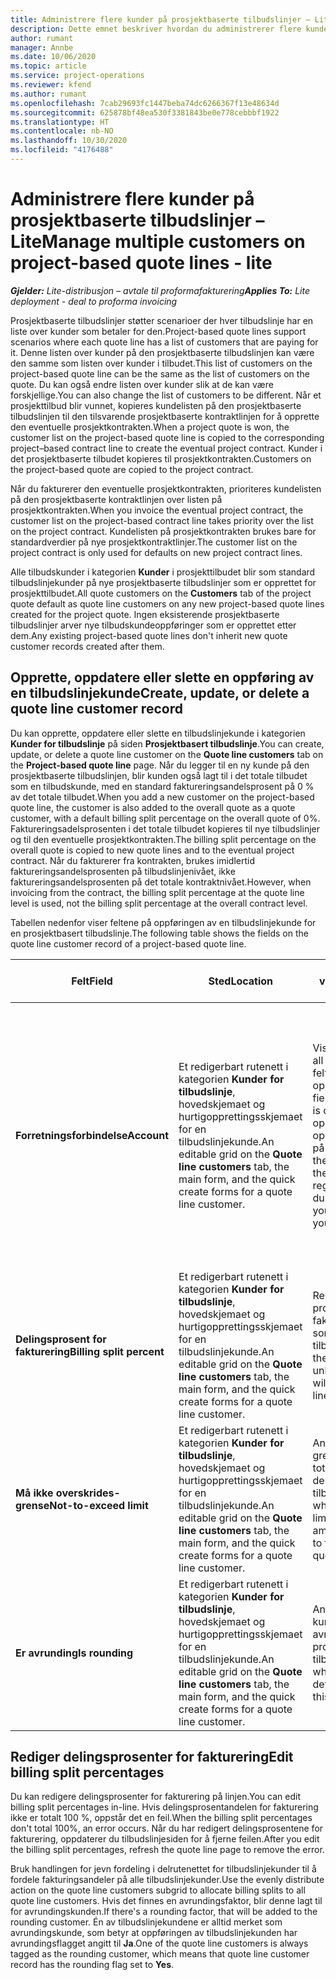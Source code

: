 ```yaml
---
title: Administrere flere kunder på prosjektbaserte tilbudslinjer – Lite
description: Dette emnet beskriver hvordan du administrerer flere kunder på prosjektbaserte tilbudslinjer.
author: rumant
manager: Annbe
ms.date: 10/06/2020
ms.topic: article
ms.service: project-operations
ms.reviewer: kfend
ms.author: rumant
ms.openlocfilehash: 7cab29693fc1447beba74dc6266367f13e48634d
ms.sourcegitcommit: 625878bf48ea530f3381843be0e778cebbbf1922
ms.translationtype: HT
ms.contentlocale: nb-NO
ms.lasthandoff: 10/30/2020
ms.locfileid: "4176488"
---
```

# <a name="manage-multiple-customers-on-project-based-quote-lines---lite"></a><span data-ttu-id="d682e-103">Administrere flere kunder på prosjektbaserte tilbudslinjer – Lite</span><span class="sxs-lookup"><span data-stu-id="d682e-103">Manage multiple customers on project-based quote lines - lite</span></span>

<span data-ttu-id="d682e-104">_**Gjelder:** Lite-distribusjon – avtale til proformafakturering_</span><span class="sxs-lookup"><span data-stu-id="d682e-104">_**Applies To:** Lite deployment - deal to proforma invoicing_</span></span>

<span data-ttu-id="d682e-105">Prosjektbaserte tilbudslinjer støtter scenarioer der hver tilbudslinje har en liste over kunder som betaler for den.</span><span class="sxs-lookup"><span data-stu-id="d682e-105">Project-based quote lines support scenarios where each quote line has a list of customers that are paying for it.</span></span> <span data-ttu-id="d682e-106">Denne listen over kunder på den prosjektbaserte tilbudslinjen kan være den samme som listen over kunder i tilbudet.</span><span class="sxs-lookup"><span data-stu-id="d682e-106">This list of customers on the project-based quote line can be the same as the list of customers on the quote.</span></span> <span data-ttu-id="d682e-107">Du kan også endre listen over kunder slik at de kan være forskjellige.</span><span class="sxs-lookup"><span data-stu-id="d682e-107">You can also change the list of customers to be different.</span></span> <span data-ttu-id="d682e-108">Når et prosjekttilbud blir vunnet, kopieres kundelisten på den prosjektbaserte tilbudslinjen til den tilsvarende prosjektbaserte kontraktlinjen for å opprette den eventuelle prosjektkontrakten.</span><span class="sxs-lookup"><span data-stu-id="d682e-108">When a project quote is won, the customer list on the project-based quote line is copied to the corresponding project–based contract line to create the eventual project contract.</span></span> <span data-ttu-id="d682e-109">Kunder i det prosjektbaserte tilbudet kopieres til prosjektkontrakten.</span><span class="sxs-lookup"><span data-stu-id="d682e-109">Customers on the project-based quote are copied to the project contract.</span></span>

<span data-ttu-id="d682e-110">Når du fakturerer den eventuelle prosjektkontrakten, prioriteres kundelisten på den prosjektbaserte kontraktlinjen over listen på prosjektkontrakten.</span><span class="sxs-lookup"><span data-stu-id="d682e-110">When you invoice the eventual project contract, the customer list on the project-based contract line takes priority over the list on the project contract.</span></span> <span data-ttu-id="d682e-111">Kundelisten på prosjektkontrakten brukes bare for standardverdier på nye prosjektkontraktlinjer.</span><span class="sxs-lookup"><span data-stu-id="d682e-111">The customer list on the project contract is only used for defaults on new project contract lines.</span></span>

<span data-ttu-id="d682e-112">Alle tilbudskunder i kategorien **Kunder** i prosjekttilbudet blir som standard tilbudslinjekunder på nye prosjektbaserte tilbudslinjer som er opprettet for prosjekttilbudet.</span><span class="sxs-lookup"><span data-stu-id="d682e-112">All quote customers on the **Customers** tab of the project quote default as quote line customers on any new project-based quote lines created for the project quote.</span></span> <span data-ttu-id="d682e-113">Ingen eksisterende prosjektbaserte tilbudslinjer arver nye tilbudskundeoppføringer som er opprettet etter dem.</span><span class="sxs-lookup"><span data-stu-id="d682e-113">Any existing project-based quote lines don't inherit new quote customer records created after them.</span></span>

## <a name="create-update-or-delete-a-quote-line-customer-record"></a><span data-ttu-id="d682e-114">Opprette, oppdatere eller slette en oppføring av en tilbudslinjekunde</span><span class="sxs-lookup"><span data-stu-id="d682e-114">Create, update, or delete a quote line customer record</span></span>

<span data-ttu-id="d682e-115">Du kan opprette, oppdatere eller slette en tilbudslinjekunde i kategorien **Kunder for tilbudslinje** på siden **Prosjektbasert tilbudslinje**.</span><span class="sxs-lookup"><span data-stu-id="d682e-115">You can create, update, or delete a quote line customer on the **Quote line customers** tab on the **Project-based quote line** page.</span></span> <span data-ttu-id="d682e-116">Når du legger til en ny kunde på den prosjektbaserte tilbudslinjen, blir kunden også lagt til i det totale tilbudet som en tilbudskunde, med en standard faktureringsandelsprosent på 0 % av det totale tilbudet.</span><span class="sxs-lookup"><span data-stu-id="d682e-116">When you add a new customer on the project-based quote line, the customer is also added to the overall quote as a quote customer, with a default billing split percentage on the overall quote of 0%.</span></span> <span data-ttu-id="d682e-117">Faktureringsadelsprosenten i det totale tilbudet kopieres til nye tilbudslinjer og til den eventuelle prosjektkontrakten.</span><span class="sxs-lookup"><span data-stu-id="d682e-117">The billing split percentage on the overall quote is copied to new quote lines and to the eventual project contract.</span></span> <span data-ttu-id="d682e-118">Når du fakturerer fra kontrakten, brukes imidlertid faktureringsandelsprosenten på tilbudslinjenivået, ikke faktureringsandelsprosenten på det totale kontraktnivået.</span><span class="sxs-lookup"><span data-stu-id="d682e-118">However, when invoicing from the contract, the billing split percentage at the quote line level is used, not the billing split percentage at the overall contract level.</span></span> 

<span data-ttu-id="d682e-119">Tabellen nedenfor viser feltene på oppføringen av en tilbudslinjekunde for en prosjektbasert tilbudslinje.</span><span class="sxs-lookup"><span data-stu-id="d682e-119">The following table shows the fields on the quote line customer record of a project-based quote line.</span></span>

| <span data-ttu-id="d682e-120">Felt</span><span class="sxs-lookup"><span data-stu-id="d682e-120">Field</span></span> | <span data-ttu-id="d682e-121">Sted</span><span class="sxs-lookup"><span data-stu-id="d682e-121">Location</span></span> | <span data-ttu-id="d682e-122">Beskrivelse og veiledning</span><span class="sxs-lookup"><span data-stu-id="d682e-122">Description and guidance</span></span> | <span data-ttu-id="d682e-123">Nedstrøms påvirkning</span><span class="sxs-lookup"><span data-stu-id="d682e-123">Downstream impact</span></span> |
| --- | --- | --- | --- |
| <span data-ttu-id="d682e-124">**Forretningsforbindelse**</span><span class="sxs-lookup"><span data-stu-id="d682e-124">**Account**</span></span> | <span data-ttu-id="d682e-125">Et redigerbart rutenett i kategorien **Kunder for tilbudslinje**, hovedskjemaet og hurtigopprettingsskjemaet for en tilbudslinjekunde.</span><span class="sxs-lookup"><span data-stu-id="d682e-125">An editable grid on the **Quote line customers** tab, the main form, and the quick create forms for a quote line customer.</span></span> | <span data-ttu-id="d682e-126">Viser alle aktive kontoer.</span><span class="sxs-lookup"><span data-stu-id="d682e-126">Lists all active accounts.</span></span> <span data-ttu-id="d682e-127">Dette feltet er låst etter at oppføringen er opprettet.</span><span class="sxs-lookup"><span data-stu-id="d682e-127">This field is locked after the record is created.</span></span> <span data-ttu-id="d682e-128">Hvis du må oppdatere feltet, sletter du oppføringen og oppretter den på nytt.</span><span class="sxs-lookup"><span data-stu-id="d682e-128">If you need to update the field, delete and recreate the record.</span></span> <span data-ttu-id="d682e-129">Hvis du har registrert faktiske verdier, kan du ikke slette oppføringen.</span><span class="sxs-lookup"><span data-stu-id="d682e-129">If you recorded any actuals, you can't delete the record.</span></span> | <span data-ttu-id="d682e-130">Når du velger en forretningsforbindelse fra hovedlisten over forretningsforbindelser som skal legges til, blir tilbudslinjekunden også lagt til som en tilbudskunde når du lagre den.</span><span class="sxs-lookup"><span data-stu-id="d682e-130">When you pick an account from the master list of accounts to add, the quote line customer is also added as a quote customer when you save it.</span></span> <span data-ttu-id="d682e-131">Når et tilbud blir vunnet, kopieres tilbudslinjekunder til kunder på prosjektkontraktlinjen.</span><span class="sxs-lookup"><span data-stu-id="d682e-131">When a quote is won, quote line customers are copied to the project contract line customers.</span></span> |
| <span data-ttu-id="d682e-132">**Delingsprosent for fakturering**</span><span class="sxs-lookup"><span data-stu-id="d682e-132">**Billing split percent**</span></span> | <span data-ttu-id="d682e-133">Et redigerbart rutenett i kategorien **Kunder for tilbudslinje**, hovedskjemaet og hurtigopprettingsskjemaet for en tilbudslinjekunde.</span><span class="sxs-lookup"><span data-stu-id="d682e-133">An editable grid on the **Quote line customers** tab, the main form, and the quick create forms for a quote line customer.</span></span> | <span data-ttu-id="d682e-134">Representerer prosentandelen av hver ikke-fakturerte salgstransaksjon som skal tilskrives denne tilbudslinjekunden.</span><span class="sxs-lookup"><span data-stu-id="d682e-134">Represents the percentage of each unbilled sales transaction that will be attributed to this quote line customer.</span></span> | <span data-ttu-id="d682e-135">Kopiert over til kunder for prosjektkontraktlinje.</span><span class="sxs-lookup"><span data-stu-id="d682e-135">Copied over to project contract line customers.</span></span> |
| <span data-ttu-id="d682e-136">**Må ikke overskrides-grense**</span><span class="sxs-lookup"><span data-stu-id="d682e-136">**Not-to-exceed limit**</span></span> | <span data-ttu-id="d682e-137">Et redigerbart rutenett i kategorien **Kunder for tilbudslinje**, hovedskjemaet og hurtigopprettingsskjemaet for en tilbudslinjekunde.</span><span class="sxs-lookup"><span data-stu-id="d682e-137">An editable grid on the **Quote line customers** tab, the main form, and the quick create forms for a quote line customer.</span></span> | <span data-ttu-id="d682e-138">Angir om det finnes en avtalt grense eller et tak på totalbeløp som blir fakturert til denne kunden for denne tilbudslinjen.</span><span class="sxs-lookup"><span data-stu-id="d682e-138">Indicates whether there is a negotiated limit or cap to the overall amount that will be invoiced to this customer for this quoted line.</span></span> | <span data-ttu-id="d682e-139">Kopiert over til kunder for prosjektkontraktlinje når et tilbud er vunnet.</span><span class="sxs-lookup"><span data-stu-id="d682e-139">Copied over to project contract line customers when a quote is won.</span></span> |
| <span data-ttu-id="d682e-140">**Er avrunding**</span><span class="sxs-lookup"><span data-stu-id="d682e-140">**Is rounding**</span></span> | <span data-ttu-id="d682e-141">Et redigerbart rutenett i kategorien **Kunder for tilbudslinje**, hovedskjemaet og hurtigopprettingsskjemaet for en tilbudslinjekunde.</span><span class="sxs-lookup"><span data-stu-id="d682e-141">An editable grid on the **Quote line customers** tab, the main form, and the quick create forms for a quote line customer.</span></span> | <span data-ttu-id="d682e-142">Angir om denne kunden er en kunde med standard avrunding for denne prosjektbaserte tilbudslinjen.</span><span class="sxs-lookup"><span data-stu-id="d682e-142">Indicates whether this customer is a default rounding customer for this project-based quote line.</span></span> | <span data-ttu-id="d682e-143">Kopiert over til kunder i prosjektkontrakten når et tilbud er vunnet.</span><span class="sxs-lookup"><span data-stu-id="d682e-143">Copied over to project contract customers when a quote is won.</span></span> |

## <a name="edit-billing-split-percentages"></a><span data-ttu-id="d682e-144">Rediger delingsprosenter for fakturering</span><span class="sxs-lookup"><span data-stu-id="d682e-144">Edit billing split percentages</span></span>

<span data-ttu-id="d682e-145">Du kan redigere delingsprosenter for fakturering på linjen.</span><span class="sxs-lookup"><span data-stu-id="d682e-145">You can edit billing split percentages in-line.</span></span> <span data-ttu-id="d682e-146">Hvis delingsprosentandelen for fakturering ikke er totalt 100 %, oppstår det en feil.</span><span class="sxs-lookup"><span data-stu-id="d682e-146">When the billing split percentages don't total 100%, an error occurs.</span></span> <span data-ttu-id="d682e-147">Når du har redigert delingsprosentene for fakturering, oppdaterer du tilbudslinjesiden for å fjerne feilen.</span><span class="sxs-lookup"><span data-stu-id="d682e-147">After you edit the billing split percentages, refresh the quote line page to remove the error.</span></span>

<span data-ttu-id="d682e-148">Bruk handlingen for jevn fordeling i delrutenettet for tilbudslinjekunder til å fordele fakturingsandeler på alle tilbudslinjekunder.</span><span class="sxs-lookup"><span data-stu-id="d682e-148">Use the evenly distribute action on the quote line customers subgrid to allocate billing splits to all quote line customers.</span></span> <span data-ttu-id="d682e-149">Hvis det finnes en avrundingsfaktor, blir denne lagt til for avrundingskunden.</span><span class="sxs-lookup"><span data-stu-id="d682e-149">If there's a rounding factor, that will be added to the rounding customer.</span></span> <span data-ttu-id="d682e-150">Én av tilbudslinjekundene er alltid merket som avrundingskunde, som betyr at oppføringen av tilbudslinjekunden har avrundingsflagget angitt til **Ja**.</span><span class="sxs-lookup"><span data-stu-id="d682e-150">One of the quote line customers is always tagged as the rounding customer, which means that quote line customer record has the rounding flag set to **Yes**.</span></span> 
